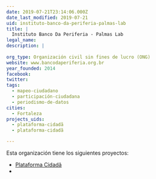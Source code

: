 ```yaml
---
date: 2019-07-21T23:14:06.000Z
date_last_modified: 2019-07-21
uid: instituto-banco-da-periferia-palmas-lab
title: |
  Instituto Banco Da Periferia - Palmas Lab
legal_name: 
description: |
  
org_type: Organización civil sin fines de lucro (ONG)
website: www.bancodaperiferia.org.br
year_founded: 2014
facebook: 
twitter: 
tags:
  - mapeo-ciudadano
  - participación-ciudadana
  - periodismo-de-datos
cities: 
  - Fortaleza
projects_uids:
  - plataforma-cidadã
  - plataforma-cidadã

---
```


Esta organización tiene los siguientes proyectos:

- [Plataforma Cidadã](/proyectos/plataforma-cidadã)
- [](/proyectos/plataforma-cidadã)
